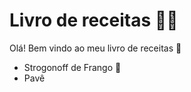# Livro de receitas :man_cook:

Olá! Bem vindo ao meu livro de receitas :wave:

- Strogonoff de Frango :chicken:
- Pavê
